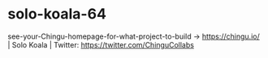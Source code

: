 # solo-koala-64
see-your-Chingu-homepage-for-what-project-to-build -> https://chingu.io/ | Solo Koala | Twitter: https://twitter.com/ChinguCollabs
